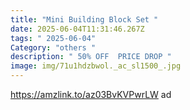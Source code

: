 ```yaml
---
title: "Mini Building Block Set "
date: 2025-06-04T11:31:46.267Z
tags: " 2025-06-04"
Category: "others "
description: " 50% OFF  PRICE DROP "
image: img/71u1hdzbwol._ac_sl1500_.jpg
---
```

https://amzlink.to/az03BvKVPwrLW  ad